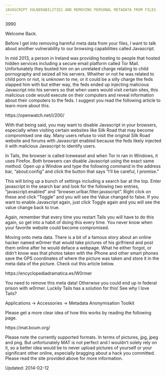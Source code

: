 ```yaml
---
JAVASCRIPT VULNERABILITIES AND REMOVING PERSONAL METADATA FROM FILES
---
```

3990


<p>Welcome Back.</p>
<p>Before I get into removing harmful meta data from your files, I want to talk about another vulnerability to our browsing capabilities called Javascript.</p>
<p>In mid 2013, a person in Ireland was providing hosting to people that hosted hidden services including a secure email platform called Tor Mail. Unfortunately they busted him on an unrelated charge relating to child pornography and seized all his servers. Whether or not he was related to child porn or not, is unknown to me, or it could be a silly charge the feds slapped him with but either way, the feds ended up injecting malicious Javascript into his servers so that when users would visit certain sites, this malicious code would execute on their computers and reveal information about their computers to the feds. I suggest you read the following article to learn more about this.</p>
<p>https://openwatch.net/i/200/</p>
<p>With that being said, you may want to disable Javascript in your browsers, especially when visiting certain websites like Silk Road that may become compromised one day. Many users refuse to visit the original Silk Road website and forums with Javascript enabled because the feds likely injected it with malicious Javascript to identify users.</p>
<p>In Tails, the browser is called Iceweasel and when Tor in ran in Windows, it uses Firefox. Both browsers can disable Javascript using the exact same method. Open up a Window and type the following command in the address bar, &#8220;about:config&#8221; and click the button that says &#8220;I&#8217;ll be careful, I promise.&#8221;</p>
<p>This will bring up a bunch of settings including a search bar at the top. Enter javascript in the search bar and look for the following two entries, &#8220;javascript.enabled&#8221; and &#8220;browser.urlbar.filter.javascript&#8221;. Right click on these and click &#8220;Toggle&#8221; and you will see the Value changed to false. If you want to enable Javascript again, just click Toggle again and you will see the value change back to true.</p>
<p>Again, remember that every time you restart Tails you will have to do this again, so get into a habit of doing this every time. You never know when your favorite website could become compromised.</p>
<p>Moving onto meta data. There is a bit of a famous story about an online hacker named w0rmer that would take pictures of his girlfriend and post them online after he would deface a webpage. What he either forgot, or didn&#8217;t know was that photos taken with the iPhone and other smart phones save the GPS coordinates of where the picture was taken and store it in the meta data of the picture. Check out this article below.</p>
<p>https://encyclopediadramatica.es/W0rmer</p>
<p>You need to remove this meta data! Otherwise you could end up in federal prison with w0rmer. Luckily Tails has a solution for this! See why I love Tails?</p>
<p>Applications -&gt; Accessories -&gt; Metadata Anonymisation Toolkit</p>
<p>Please get a more clear idea of how this works by reading the following page.</p>
<p>https://mat.boum.org/</p>
<p>Please note the currently supported formats. In terms of pictures, jpg, jpeg and png. But unfortunately MAT is not perfect and I wouldn&#8217;t solely rely on it, so a better idea would be to never upload pictures of yourself or your significant other online, especially bragging about a hack you committed. Please read the site provided above for more information.</p>

Updated: 2014-02-12

